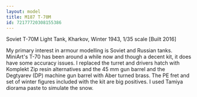 ```yaml
---
layout: model
title: M187 T-70M 
id: 72177720308155386
---
```


Soviet T-70M Light Tank, Kharkov, Winter 1943, 1/35 scale [Built 2016]

My primary interest in armour modelling is Soviet and Russian tanks. MiniArt&#39;s T-70 has been around a while now and though a decent kit, it does have some accuracy issues. I replaced the turret and drivers hatch with Komplekt Zip resin alternatives and the 45 mm gun barrel and the Degtyarev (DP) machine gun barrel with Aber turned brass. The PE fret and set of winter figures included with the kit are big positives. I used Tamiya diorama paste to simulate the snow. 



